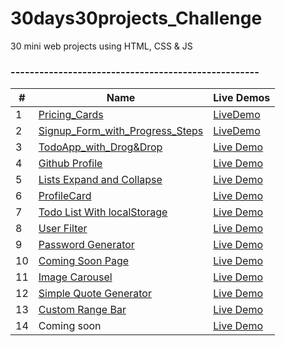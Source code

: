 # 30days30projects_Challenge
30 mini web projects using HTML, CSS &amp; JS
### ----------------------------------------------------

| #  | Name                          | Live Demos |
| ---| ----------------------------- |----------- |
| 1  | [Pricing_Cards](https://github.com/manirDev/30days30projects_Challenge/tree/main/Pricing_Cards)|[LiveDemo](https://manirdev.github.io/30days30projects_Challenge/Pricing_Cards/)|
| 2  | [Signup_Form_with_Progress_Steps](https://github.com/manirDev/30days30projects_Challenge/tree/main/Signup%20with%20Progress%20Steps) |[LiveDemo](https://manirdev.github.io/30days30projects_Challenge/Signup%20with%20Progress%20Steps/)|
| 3 |[TodoApp_with_Drog&Drop](https://github.com/manirDev/30days30projects_Challenge/tree/main/TodoApp_with_Drog%26Drop) | [Live Demo](https://manirdev.github.io/30days30projects_Challenge/TodoApp_with_Drog&Drop/) |
| 4 | [Github Profile](https://github.com/manirDev/30days30projects_Challenge/tree/main/Github%20Profile) | [Live Demo](https://manirdev.github.io/30days30projects_Challenge/Github%20Profile/) |
| 5 | [Lists Expand and Collapse](https://github.com/manirDev/30days30projects_Challenge/tree/main/List_Expand_Collapse)| [Live Demo](https://manirdev.github.io/30days30projects_Challenge/List_Expand_Collapse/)|
| 6 | [ProfileCard](https://github.com/manirDev/30days30projects_Challenge/tree/main/ProfileCard) | [Live Demo](https://manirdev.github.io/30days30projects_Challenge/ProfileCard/)|
| 7 | [Todo List With localStorage](https://github.com/manirDev/30days30projects_Challenge/tree/main/TodoList_with_LocalStorage) | [Live Demo](https://manirdev.github.io/30days30projects_Challenge/TodoList_with_LocalStorage/)|
| 8 | [User Filter](https://github.com/manirDev/30days30projects_Challenge/tree/main/User_Filter) | [Live Demo](https://manirdev.github.io/30days30projects_Challenge/User_Filter/)|
| 9 | [Password Generator](https://github.com/manirDev/30days30projects_Challenge/tree/main/Password_Generator) | [Live Demo](https://manirdev.github.io/30days30projects_Challenge/Password_Generator/)|
| 10 | [Coming Soon Page](https://github.com/manirDev/30days30projects_Challenge/tree/main/Coming_Soon_Page) | [Live Demo](https://manirdev.github.io/30days30projects_Challenge/Coming_Soon_Page/)|
| 11 | [Image Carousel](https://github.com/manirDev/30days30projects_Challenge/tree/main/Image_Carousel) | [Live Demo](https://manirdev.github.io/30days30projects_Challenge/Image_Carousel/)|
| 12 | [Simple Quote Generator](https://github.com/manirDev/30days30projects_Challenge/tree/main/Simple_Quote_Generator) | [Live Demo](https://manirdev.github.io/30days30projects_Challenge/Simple_Quote_Generator/)|
| 13 | [Custom Range Bar](https://github.com/manirDev/30days30projects_Challenge/tree/main/Custom_range_bar)| [Live Demo](https://manirdev.github.io/30days30projects_Challenge/Custom_range_bar/)|
| 14 | Coming soon | [Live Demo]()|
